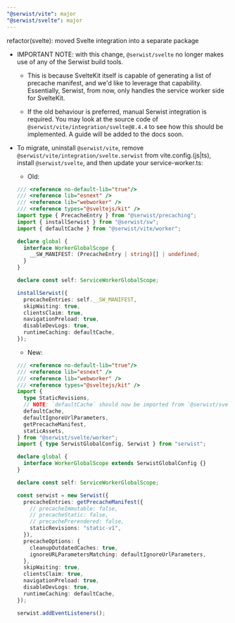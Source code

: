 ```yaml
---
"@serwist/vite": major
"@serwist/svelte": major
---
```


refactor(svelte): moved Svelte integration into a separate package

- IMPORTANT NOTE: with this change, `@serwist/svelte` no longer makes use of any of the Serwist build tools.

  - This is because SvelteKit itself is capable of generating a list of precache manifest, and we'd like to leverage
    that capability. Essentially, Serwist, from now, only handles the service worker side for SvelteKit.

  - If the old behaviour is preferred, manual Serwist integration is required. You may look at the source code of `@serwist/vite/integration/svelte@8.4.4`
    to see how this should be implemented. A guide will be added to the docs soon.

- To migrate, uninstall `@serwist/vite`, remove `@serwist/vite/integration/svelte.serwist` from vite.config.(js|ts), install `@serwist/svelte`, and then update your service-worker.ts:

  - Old:

  ```ts
  /// <reference no-default-lib="true"/>
  /// <reference lib="esnext" />
  /// <reference lib="webworker" />
  /// <reference types="@sveltejs/kit" />
  import type { PrecacheEntry } from "@serwist/precaching";
  import { installSerwist } from "@serwist/sw";
  import { defaultCache } from "@serwist/vite/worker";

  declare global {
    interface WorkerGlobalScope {
      __SW_MANIFEST: (PrecacheEntry | string)[] | undefined;
    }
  }

  declare const self: ServiceWorkerGlobalScope;

  installSerwist({
    precacheEntries: self.__SW_MANIFEST,
    skipWaiting: true,
    clientsClaim: true,
    navigationPreload: true,
    disableDevLogs: true,
    runtimeCaching: defaultCache,
  });
  ```

  - New:

  ```ts
  /// <reference no-default-lib="true"/>
  /// <reference lib="esnext" />
  /// <reference lib="webworker" />
  /// <reference types="@sveltejs/kit" />
  import {
    type StaticRevisions,
    // NOTE: `defaultCache` should now be imported from `@serwist/svelte/worker`.
    defaultCache,
    defaultIgnoreUrlParameters,
    getPrecacheManifest,
    staticAssets,
  } from "@serwist/svelte/worker";
  import { type SerwistGlobalConfig, Serwist } from "serwist";

  declare global {
    interface WorkerGlobalScope extends SerwistGlobalConfig {}
  }

  declare const self: ServiceWorkerGlobalScope;

  const serwist = new Serwist({
    precacheEntries: getPrecacheManifest({
      // precacheImmutable: false,
      // precacheStatic: false,
      // precachePrerendered: false,
      staticRevisions: "static-v1",
    }),
    precacheOptions: {
      cleanupOutdatedCaches: true,
      ignoreURLParametersMatching: defaultIgnoreUrlParameters,
    },
    skipWaiting: true,
    clientsClaim: true,
    navigationPreload: true,
    disableDevLogs: true,
    runtimeCaching: defaultCache,
  });

  serwist.addEventListeners();
  ```
